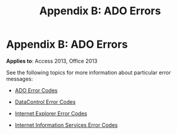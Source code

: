 ﻿---
title: 'Appendix B: ADO Errors'
TOCTitle: 'Appendix B: ADO Errors'
ms:assetid: b6a0e8a6-e629-b500-50cf-b7d4c45941d0
ms:mtpsurl: https://msdn.microsoft.com/library/JJ249877(v=office.15)
ms:contentKeyID: 48547280
ms.date: 09/18/2015
mtps_version: v=office.15
---

# Appendix B: ADO Errors


**Applies to**: Access 2013, Office 2013

See the following topics for more information about particular error messages:

- [ADO Error Codes](ado-error-codes.md)

- [DataControl Error Codes](datacontrol-error-codes.md)

- [Internet Explorer Error Codes](internet-explorer-error-codes.md)

- [Internet Information Services Error Codes](internet-information-services-error-codes.md)

